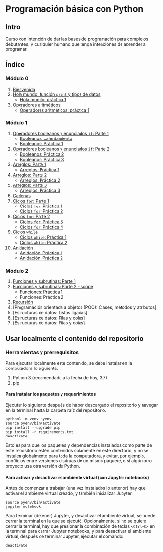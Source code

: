 # Programación básica con Python

## Intro
Curso con intención de dar las bases de programación para completos debutantes, y cualquier humano que tenga intenciones de aprender a programar.

## Índice

### Módulo 0

1. [Bienvenida](./mod_0/notebooks/0_bienvenida.ipynb)
2. [Hola mundo: función `print` y tipos de datos](./mod_0/notebooks/1_hola_mundo.ipynb)
    - [Hola mundo: práctica 1](https://repl.it/@elSampai/holamundopractica)
3. [Operadores aritméticos](./mod_0/notebooks/operadores_aritmeticos.ipynb)
    - [Operadores aritméticos:  práctica 1](https://repl.it/@elSampai/operadoresaritmeticospractica)

### Módulo 1

1. [Operadores booleanos y enunciados `if`: Parte 1](./mod_1/control_de_flujo/booleanos_pt1.ipynb)
    - [Booleanos: calentamiento](https://repl.it/@elSampai/booleanoscalentamiento)
    - [Booleanos: Práctica 1](https://repl.it/@elSampai/booleanos1)
2. [Operadores booleanos y enunciados `if`: Parte 2](./mod_1/control_de_flujo/booleanos_pt2.ipynb)
    - [Booleanos: Práctica 2](https://repl.it/@elSampai/booleanos2)
    - [Booleanos: Práctica 3](https://repl.it/@elSampai/booleanos3)
3. [Arreglos: Parte 1](./mod_1/arreglos/notebooks/arreglos_pt1.ipynb)
    - [Arreglos: Práctica 1](https://repl.it/@elSampai/arreglos1)
4. [Arreglos: Parte 2](./mod_1/arreglos/notebooks/arreglos_pt2.ipynb)
    - [Arreglos: Práctica 2](https://repl.it/@elSampai/arreglos2)
5. [Arreglos: Parte 3](./mod_1/arreglos/notebooks/arreglos_pt3.ipynb)
    - [Arreglos: Práctica 3](https://repl.it/@elSampai/arreglos3)
6. [Cadenas](./mod_1/cadenas/notebooks/cadenas_pt1.ipynb)
7. [Ciclos `for`: Parte 1](./mod_1/control_de_flujo/for_pt1.ipynb)
    - [Ciclos `for`: Práctica 1](https://repl.it/@elSampai/for1)
    - [Ciclos `for`: Práctica 2](https://repl.it/@elSampai/for2)
8. [Ciclos `for`: Parte 2](./mod_1/control_de_flujo/for_pt2.ipynb)
    - [Ciclos `for`: Práctica 3](https://repl.it/@elSampai/for3)
    - [Ciclos `for`: Práctica 4](https://repl.it/@elSampai/for4)
9. [Ciclos `while`](./mod_1/control_de_flujo/while.ipynb)
    - [Ciclos `while`: Práctica 1](https://repl.it/@elSampai/while1)
    - [Ciclos `while`: Práctica 2](https://repl.it/@elSampai/while1)
10. [Anidación](./mod_1/control_de_flujo/anidacion.ipynb)
    - [Anidación: Práctica 1](https://repl.it/@elSampai/anidacion1)
    - [Anidación: Práctica 2](https://repl.it/@elSampai/anidacion2)

### Módulo 2

1. [Funciones y subrutinas: Parte 1](./mod_2/funciones/funciones_pt1.ipynb)
1. [Funciones y subrutinas: Parte 2 - scope](./mod_2/funciones/funciones_pt2.ipynb)
    - [Funciones: Práctica 1](https://repl.it/@elSampai/funciones1)
    - [Funciones: Práctica 2](https://repl.it/@elSampai/funciones2)
1. [Recursión](./mod_2/funciones/recursion.ipynb)
1. [Programación orientada a objetos (POO): Clases, métodos y atributos]
1. [Estructuras de datos: Listas ligadas]
1. [Estructuras de datos: Pilas y colas]
1. [Estructuras de datos: Pilas y colas]

## Usar localmente el contenido del repositorio

### Herramientas y prerrequisitos
Para ejecutar localmente este contenido, se debe instalar en la computadora lo siguiente:

1. Python 3 (recomendado a la fecha de hoy, 3.7)
2. pip

#### Para instalar los paquetes y requerimientos
Ejecutar lo siguiente después de haber descargado el repositorio y navegar en la terminal hasta la carpeta raíz del repositorio.
```
python3 -m venv pyenv
source pyenv/bin/activate
pip install --upgrade pip
pip install -r requirements.txt
deactivate
```
Esto es para que los paquetes y dependencias instalados como parte de este repositorio estén contenidos solamente en este directorio, y no se instalen globalmente para toda la computadora, y evitar, por ejemplo, conflictos entre versiones distintas de un mismo paquete, o si algún otro proyecto usa otra versión de Python.

#### Para activar y desactivar el ambiente virtual (con Jupyter notebooks)
Antes de comenzar a trabajar (una vez instalados lo anterior) hay que activar el ambiente virtual creado, y también inicializar Jupyter.
```
source pyenv/bin/activate
jupyter notebook
```

Para terminar (detener) Jupyter, y desactivar el ambiente virtual, se puede cerrar la terminal en la que se ejecutó.
Opcionalmente, si no se quiere cerrar la terminal, hay que presionar la combinación de teclas `<Ctrl+C>` en la terminal para cerrar Jupyter notebooks, y para desactivar el ambiente virtual, después de terminar Jupyter, ejecutar el comando:
```
deactivate
```